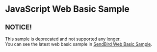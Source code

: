 # JavaScript Web Basic Sample

## NOTICE!

This sample is deprecated and not supported any longer.  
You can see the latest web basic sample in [SendBird Web Basic Sample](https://github.com/sendbird/SendBird-JavaScript/tree/master/web-basic-sample).